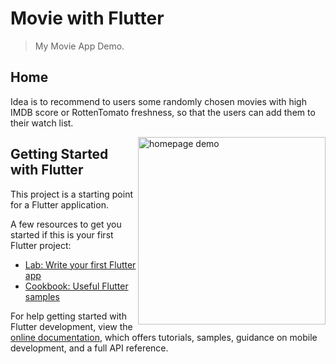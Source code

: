 # Movie with Flutter

> My Movie App Demo.

## Home

Idea is to recommend to users some randomly chosen movies with high IMDB score or RottenTomato freshness, so that the users can add them to their watch list.

<img src="https://cdn-std.droplr.net/files/acc_498334/PvCw74" width="300" alt="homepage demo" style="float:right">

## Getting Started with Flutter

This project is a starting point for a Flutter application.

A few resources to get you started if this is your first Flutter project:

- [Lab: Write your first Flutter app](https://docs.flutter.dev/get-started/codelab)
- [Cookbook: Useful Flutter samples](https://docs.flutter.dev/cookbook)

For help getting started with Flutter development, view the
[online documentation](https://docs.flutter.dev/), which offers tutorials,
samples, guidance on mobile development, and a full API reference.

